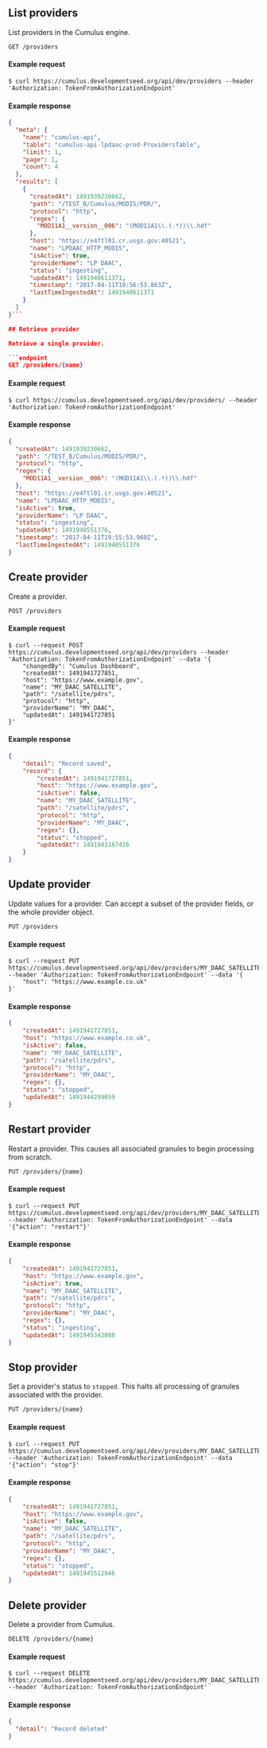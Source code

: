 ## List providers

List providers in the Cumulus engine. 

```endpoint
GET /providers
```

#### Example request

```curl
$ curl https://cumulus.developmentseed.org/api/dev/providers --header 'Authorization: TokenFromAuthorizationEndpoint'
```

#### Example response

```json
{
  "meta": {
    "name": "cumulus-api",
    "table": "cumulus-api-lpdaac-prod-ProvidersTable",
    "limit": 1,
    "page": 1,
    "count": 4
  },
  "results": [
    {
      "createdAt": 1491939230662,
      "path": "/TEST_B/Cumulus/MODIS/PDR/",
      "protocol": "http",
      "regex": {
        "MOD11A1__version__006": "(MOD11A1\\.(.*))\\.hdf"
      },
      "host": "https://e4ftl01.cr.usgs.gov:40521",
      "name": "LPDAAC_HTTP_MODIS",
      "isActive": true,
      "providerName": "LP DAAC",
      "status": "ingesting",
      "updatedAt": 1491940611371,
      "timestamp": "2017-04-11T19:56:53.863Z",
      "lastTimeIngestedAt": 1491940611371
    }
  ]
}```

## Retrieve provider

Retrieve a single provider.

```endpoint
GET /providers/{name}
```

#### Example request

```curl
$ curl https://cumulus.developmentseed.org/api/dev/providers/ --header 'Authorization: TokenFromAuthorizationEndpoint'
```

#### Example response

```json
{
  "createdAt": 1491939230662,
  "path": "/TEST_B/Cumulus/MODIS/PDR/",
  "protocol": "http",
  "regex": {
    "MOD11A1__version__006": "(MOD11A1\\.(.*))\\.hdf"
  },
  "host": "https://e4ftl01.cr.usgs.gov:40521",
  "name": "LPDAAC_HTTP_MODIS",
  "isActive": true,
  "providerName": "LP DAAC",
  "status": "ingesting",
  "updatedAt": 1491940551376,
  "timestamp": "2017-04-11T19:55:53.960Z",
  "lastTimeIngestedAt": 1491940551376
}
```

## Create provider

Create a provider.

```endpoint
POST /providers
```

#### Example request

```curl
$ curl --request POST https://cumulus.developmentseed.org/api/dev/providers --header 'Authorization: TokenFromAuthorizationEndpoint' --data '{
    "changedBy": "Cumulus Dashboard",
    "createdAt": 1491941727851,
    "host": "https://www.example.gov",
    "name": "MY_DAAC_SATELLITE",
    "path": "/satellite/pdrs",
    "protocol": "http",
    "providerName": "MY_DAAC",
    "updatedAt": 1491941727851
}'
```

#### Example response

```json
{
    "detail": "Record saved",
    "record": {
        "createdAt": 1491941727851,
        "host": "https://www.example.gov",
        "isActive": false,
        "name": "MY_DAAC_SATELLITE",
        "path": "/satellite/pdrs",
        "protocol": "http",
        "providerName": "MY_DAAC",
        "regex": {},
        "status": "stopped",
        "updatedAt": 1491943167416
    }
}
```

## Update provider

Update values for a provider. Can accept a subset of the provider fields, or the whole provider object.

```endpoint
PUT /providers
```

#### Example request

```curl
$ curl --request PUT https://cumulus.developmentseed.org/api/dev/providers/MY_DAAC_SATELLITE --header 'Authorization: TokenFromAuthorizationEndpoint' --data '{
    "host": "https://www.example.co.uk"
}'
```

#### Example response

```json
{
    "createdAt": 1491941727851,
    "host": "https://www.example.co.uk",
    "isActive": false,
    "name": "MY_DAAC_SATELLITE",
    "path": "/satellite/pdrs",
    "protocol": "http",
    "providerName": "MY_DAAC",
    "regex": {},
    "status": "stopped",
    "updatedAt": 1491944299059
}
```

## Restart provider

Restart a provider. This causes all associated granules to begin processing from scratch.

```endpoint
PUT /providers/{name}
```

#### Example request

```curl
$ curl --request PUT https://cumulus.developmentseed.org/api/dev/providers/MY_DAAC_SATELLITE --header 'Authorization: TokenFromAuthorizationEndpoint' --data '{"action": "restart"}'
```

#### Example response

```json
{
    "createdAt": 1491941727851,
    "host": "https://www.example.gov",
    "isActive": true,
    "name": "MY_DAAC_SATELLITE",
    "path": "/satellite/pdrs",
    "protocol": "http",
    "providerName": "MY_DAAC",
    "regex": {},
    "status": "ingesting",
    "updatedAt": 1491945342808
}
```

## Stop provider

Set a provider's status to `stopped`. This halts all processing of granules associated with the provider.

```endpoint
PUT /providers/{name}
```

#### Example request

```curl
$ curl --request PUT https://cumulus.developmentseed.org/api/dev/providers/MY_DAAC_SATELLITE --header 'Authorization: TokenFromAuthorizationEndpoint' --data '{"action": "stop"}'
```

#### Example response

```json
{
    "createdAt": 1491941727851,
    "host": "https://www.example.gov",
    "isActive": false,
    "name": "MY_DAAC_SATELLITE",
    "path": "/satellite/pdrs",
    "protocol": "http",
    "providerName": "MY_DAAC",
    "regex": {},
    "status": "stopped",
    "updatedAt": 1491945512946
}
```

## Delete provider

Delete a provider from Cumulus.

```endpoint
DELETE /providers/{name}
```

#### Example request

```curl
$ curl --request DELETE https://cumulus.developmentseed.org/api/dev/providers/MY_DAAC_SATELLITE --header 'Authorization: TokenFromAuthorizationEndpoint'

```

#### Example response

```json
{
  "detail": "Record deleted"
}
```
